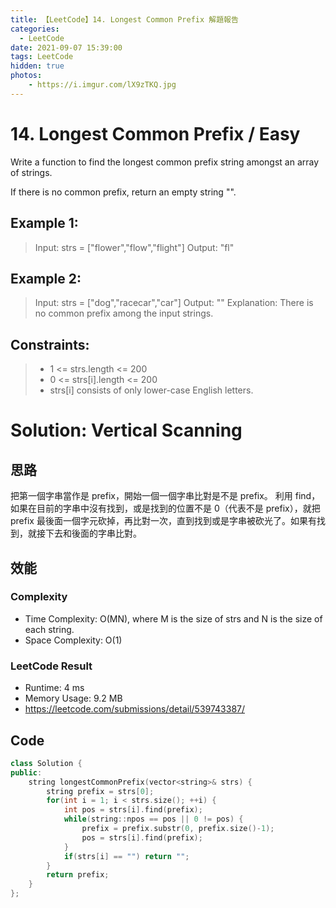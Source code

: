 ```yaml
---
title: 【LeetCode】14. Longest Common Prefix 解題報告
categories:
  - LeetCode
date: 2021-09-07 15:39:00
tags: LeetCode
hidden: true
photos:
    - https://i.imgur.com/lX9zTKQ.jpg
---
```


# 14. Longest Common Prefix / Easy

Write a function to find the longest common prefix string amongst an array of strings.

If there is no common prefix, return an empty string "".

<!-- more -->

## Example 1:
> Input: strs = ["flower","flow","flight"]
> Output: "fl"

## Example 2:
> Input: strs = ["dog","racecar","car"]
> Output: ""
> Explanation: There is no common prefix among the input strings.

## Constraints:
> - 1 <= strs.length <= 200
> - 0 <= strs[i].length <= 200
> - strs[i] consists of only lower-case English letters.

# Solution: Vertical Scanning

## 思路

把第一個字串當作是 prefix，開始一個一個字串比對是不是 prefix。
利用 find，如果在目前的字串中沒有找到，或是找到的位置不是 0（代表不是 prefix），就把 prefix 最後面一個字元砍掉，再比對一次，直到找到或是字串被砍光了。如果有找到，就接下去和後面的字串比對。

## 效能

### Complexity 
- Time Complexity: O(MN), where M is the size of strs and N is the size of each string.
- Space Complexity: O(1)

### LeetCode Result
- Runtime: 4 ms
- Memory Usage: 9.2 MB 
- https://leetcode.com/submissions/detail/539743387/

## Code 
```cpp
class Solution {
public:
    string longestCommonPrefix(vector<string>& strs) {
        string prefix = strs[0];
        for(int i = 1; i < strs.size(); ++i) {
            int pos = strs[i].find(prefix);
            while(string::npos == pos || 0 != pos) {
                prefix = prefix.substr(0, prefix.size()-1);
                pos = strs[i].find(prefix);
            }
            if(strs[i] == "") return "";
        }
        return prefix;
    }
};
```